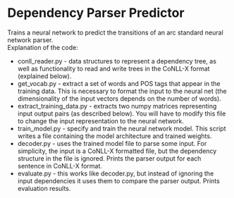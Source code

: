 # Dependency Parser Predictor
Trains a neural network to predict the transitions of an arc standard neural network parser. <br>
Explanation of the code:
- conll_reader.py - data structures to represent a dependency tree, as well as functionality to read and write trees in the CoNLL-X format (explained below).
- get_vocab.py - extract a set of words and POS tags that appear in the training data. This is necessary to format the input to the neural net (the dimensionality of the input vectors depends on the number of words).
- extract_training_data.py - extracts two numpy matrices representing input output pairs (as described below). You will have to modify this file to change the input representation to the neural network.
- train_model.py - specify and train the neural network model. This script writes a file containing the model architecture and trained weights.
- decoder.py - uses the trained model file to parse some input. For simplicity, the input is a CoNLL-X formatted file, but the dependency structure in the file is ignored. Prints the parser output for each sentence in CoNLL-X format.
- evaluate.py - this works like decoder.py, but instead of ignoring the input dependencies it uses them to compare the parser output. Prints evaluation results.
